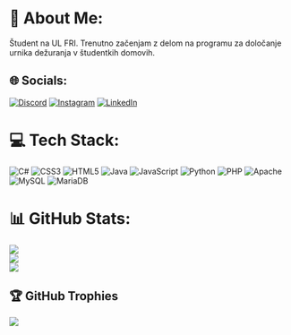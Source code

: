 # 💫 About Me:
Študent na UL FRI. Trenutno začenjam z delom na programu za določanje urnika dežuranja v študentkih domovih. <br>


## 🌐 Socials:
[![Discord](https://img.shields.io/badge/Discord-%237289DA.svg?logo=discord&logoColor=white)](https://discordapp.com/users/631562418715230231) [![Instagram](https://img.shields.io/badge/Instagram-%23E4405F.svg?logo=Instagram&logoColor=white)](https://www.instagram.com/klemenparkelj/) [![LinkedIn](https://img.shields.io/badge/LinkedIn-%230077B5.svg?logo=linkedin&logoColor=white)](https://www.linkedin.com/in/klemen-parkelj-560670288/) 

# 💻 Tech Stack:
![C#](https://img.shields.io/badge/c%23-%23239120.svg?style=for-the-badge&logo=csharp&logoColor=white) ![CSS3](https://img.shields.io/badge/css3-%231572B6.svg?style=for-the-badge&logo=css3&logoColor=white) ![HTML5](https://img.shields.io/badge/html5-%23E34F26.svg?style=for-the-badge&logo=html5&logoColor=white) ![Java](https://img.shields.io/badge/java-%23ED8B00.svg?style=for-the-badge&logo=openjdk&logoColor=white) ![JavaScript](https://img.shields.io/badge/javascript-%23323330.svg?style=for-the-badge&logo=javascript&logoColor=%23F7DF1E) ![Python](https://img.shields.io/badge/python-3670A0?style=for-the-badge&logo=python&logoColor=ffdd54) ![PHP](https://img.shields.io/badge/php-%23777BB4.svg?style=for-the-badge&logo=php&logoColor=white) ![Apache](https://img.shields.io/badge/apache-%23D42029.svg?style=for-the-badge&logo=apache&logoColor=white) ![MySQL](https://img.shields.io/badge/mysql-%2300000f.svg?style=for-the-badge&logo=mysql&logoColor=white) ![MariaDB](https://img.shields.io/badge/MariaDB-003545?style=for-the-badge&logo=mariadb&logoColor=white)
# 📊 GitHub Stats:
![](https://github-readme-stats.vercel.app/api?username=klemenp950&theme=dark&hide_border=true&include_all_commits=false&count_private=true)<br/>
![](https://github-readme-streak-stats.herokuapp.com/?user=klemenp950&theme=dark&hide_border=true)<br/>
![](https://github-readme-stats.vercel.app/api/top-langs/?username=klemenp950&theme=dark&hide_border=true&include_all_commits=false&count_private=true&layout=compact)

## 🏆 GitHub Trophies
![](https://github-profile-trophy.vercel.app/?username=klemenp950&theme=radical&no-frame=true&no-bg=false&margin-w=4)

<!-- Proudly created with GPRM ( https://gprm.itsvg.in ) -->
